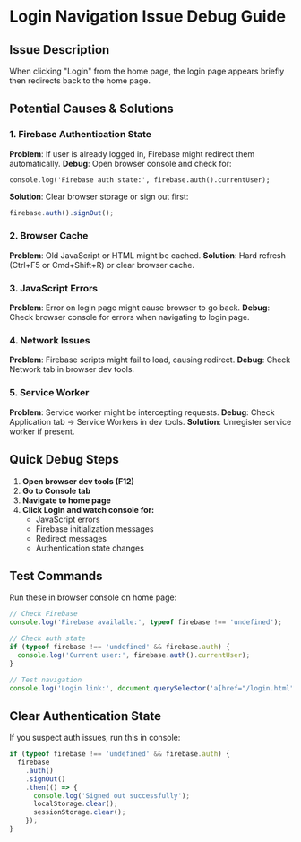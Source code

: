 # Login Navigation Issue Debug Guide

## Issue Description

When clicking "Login" from the home page, the login page appears briefly then redirects back to the home page.

## Potential Causes & Solutions

### 1. Firebase Authentication State

**Problem**: If user is already logged in, Firebase might redirect them automatically.
**Debug**: Open browser console and check for:

```
console.log('Firebase auth state:', firebase.auth().currentUser);
```

**Solution**: Clear browser storage or sign out first:

```javascript
firebase.auth().signOut();
```

### 2. Browser Cache

**Problem**: Old JavaScript or HTML might be cached.
**Solution**: Hard refresh (Ctrl+F5 or Cmd+Shift+R) or clear browser cache.

### 3. JavaScript Errors

**Problem**: Error on login page might cause browser to go back.
**Debug**: Check browser console for errors when navigating to login page.

### 4. Network Issues

**Problem**: Firebase scripts might fail to load, causing redirect.
**Debug**: Check Network tab in browser dev tools.

### 5. Service Worker

**Problem**: Service worker might be intercepting requests.
**Debug**: Check Application tab → Service Workers in dev tools.
**Solution**: Unregister service worker if present.

## Quick Debug Steps

1. **Open browser dev tools (F12)**
2. **Go to Console tab**
3. **Navigate to home page**
4. **Click Login and watch console for:**
   - JavaScript errors
   - Firebase initialization messages
   - Redirect messages
   - Authentication state changes

## Test Commands

Run these in browser console on home page:

```javascript
// Check Firebase
console.log('Firebase available:', typeof firebase !== 'undefined');

// Check auth state
if (typeof firebase !== 'undefined' && firebase.auth) {
  console.log('Current user:', firebase.auth().currentUser);
}

// Test navigation
console.log('Login link:', document.querySelector('a[href="/login.html"]'));
```

## Clear Authentication State

If you suspect auth issues, run this in console:

```javascript
if (typeof firebase !== 'undefined' && firebase.auth) {
  firebase
    .auth()
    .signOut()
    .then(() => {
      console.log('Signed out successfully');
      localStorage.clear();
      sessionStorage.clear();
    });
}
```

